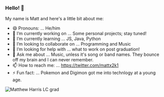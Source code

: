 ### Hello! 👋

My name is Matt and here's a little bit about me:

- 😄 Pronouns: ... He/him
- 🔭 I’m currently working on ... Some personal projects; stay tuned!
- 🌱 I’m currently learning ... JS, Java, Python
- 👯 I’m looking to collaborate on ... Programming and Music
- 🤔 I’m looking for help with ... what to work on post graduation!
- 💬 Ask me about ... Music, unless it's song or band names. They bounce off my brain and I can never remember.
- 📫 How to reach me: ... https://twitter.com/mattx2k1
- ⚡ Fun fact: ... Pokemon and Digimon got me into technlogy at a young age. 

<!--
**Mattx2k1/Mattx2k1** is a ✨ _special_ ✨ repository because its `README.md` (this file) appears on your GitHub profile.

Here are some ideas to get you started:

- 🔭 I’m currently working on ...
- 🌱 I’m currently learning ...
- 👯 I’m looking to collaborate on ...
- 🤔 I’m looking for help with ...
- 💬 Ask me about ...
- 📫 How to reach me: ...
- 😄 Pronouns: ...
- ⚡ Fun fact: ...
-->
![Matthew Harris LC grad](https://user-images.githubusercontent.com/44537080/175759028-fe1d1d41-c76e-462d-a24c-0e096a1c6e99.jpg)
